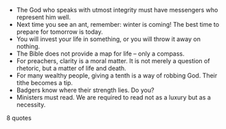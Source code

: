  - The God who speaks with utmost integrity must have messengers who represent him well.
 - Next time you see an ant, remember: winter is coming! The best time to prepare for tomorrow is today.
 - You will invest your life in something, or you will throw it away on nothing.
 - The Bible does not provide a map for life – only a compass.
 - For preachers, clarity is a moral matter. It is not merely a question of rhetoric, but a matter of life and death.
 - For many wealthy people, giving a tenth is a way of robbing God. Their tithe becomes a tip.
 - Badgers know where their strength lies. Do you?
 - Ministers must read. We are required to read not as a luxury but as a necessity.

8 quotes
